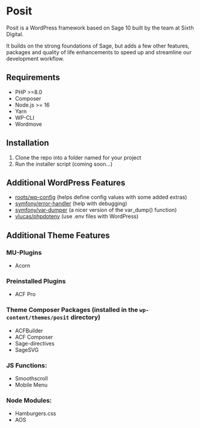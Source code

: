 # Posit

Posit is a WordPress framework based on Sage 10 built by the team at Sixth Digital. 

It builds on the strong foundations of Sage, but adds a few other features, packages and quality of life enhancements to speed up and streamline our development workflow. 


## Requirements

- PHP >=8.0
- Composer
- Node.js >= 16
- Yarn
- WP-CLI
- Wordmove

## Installation

1. Clone the repo into a folder named for your project
2. Run the installer script (coming soon...)

## Additional WordPress Features

- [roots/wp-config](https://github.com/roots/wp-config) (helps define config values with some added extras)
- [symfony/error-handler](https://github.com/symfony/error-handler) (help with debugging)
- [symfony/var-dumper](https://github.com/symfony/var-dumper) (a nicer version of the var_dump() function)
- [vlucas/phpdotenv](https://github.com/vlucas/phpdotenv) (use .env files with WordPress)

## Additional Theme Features

### MU-Plugins
- Acorn

### Preinstalled Plugins
- ACF Pro

### Theme Composer Packages (installed in the `wp-content/themes/posit` directory)
- ACFBuilder
- ACF Composer
- Sage-directives
- SageSVG

### JS Functions:
- Smoothscroll
- Mobile Menu

### Node Modules:
- Hamburgers.css
- AOS